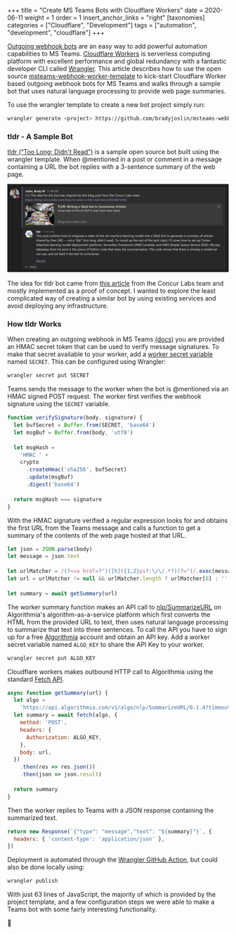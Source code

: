 +++
title = "Create MS Teams Bots with Cloudflare Workers"
date = 2020-06-11
weight = 1
order = 1
insert_anchor_links = "right"
[taxonomies]
categories = ["Cloudflare", "Development"]
tags = ["automation", "development", "cloudflare"]
+++

[Outgoing webhook bots](https://docs.microsoft.com/en-us/microsoftteams/platform/webhooks-and-connectors/how-to/add-outgoing-webhook) are an easy way to add powerful automation capabilities to MS Teams. [Cloudflare Workers](https://workers.dev/) is serverless computing platform with excellent performance and global redundancy with a fantastic developer CLI called [Wrangler](https://github.com/cloudflare/wrangler). This article describes how to use the open source [msteams-webhook-worker-template](https://github.com/bradyjoslin/msteams-webhook-worker-template) to kick-start Cloudflare Worker based outgoing webhook bots for MS Teams and walks through a sample bot that uses natural language processing to provide web page summaries.  

<!-- more -->

To use the wrangler template to create a new bot project simply run:

```bash
wrangler generate <project> https://github.com/bradyjoslin/msteams-webhook-worker-template
```

### tldr - A Sample Bot

[tldr (“Too Long; Didn't Read”)](https://github.com/bradyjoslin/msteams-tldr/) is a sample open source bot built using the wrangler template.  When @mentioned in a post or comment in a message containing a URL the bot replies with a 3-sentence summary of the web page.

![tldr conversation](tldr.png)

The idea for tldr bot came from [this article](https://blog.concurlabs.com/how-to-write-a-tldr-chat-bot-ec02d9e1649c) from the Concur Labs team and mostly implemented as a proof of concept. I wanted to explore the least complicated way of creating a similar bot by using existing services and avoid deploying any infrastructure.

### How tldr Works

When creating an outgoing webhook in MS Teams [(docs)](https://docs.microsoft.com/en-us/microsoftteams/platform/webhooks-and-connectors/how-to/add-outgoing-webhook#create-an-outgoing-webhook) you are provided an HMAC secret token that can be used to verify message signatures.  To make that secret available to your worker, add a [worker secret variable](https://developers.cloudflare.com/workers/tooling/wrangler/secrets/) named `SECRET`. This can be configured using Wrangler:

```bash
wrangler secret put SECRET
```

Teams sends the message to the worker when the bot is @mentioned via an HMAC signed POST request. The worker first verifies the webhook signature using the `SECRET` variable.

```javascript
function verifySignature(body, signature) {
  let bufSecret = Buffer.from(SECRET, 'base64')
  let msgBuf = Buffer.from(body, 'utf8')

  let msgHash =
    'HMAC ' +
    crypto
      .createHmac('sha256', bufSecret)
      .update(msgBuf)
      .digest('base64')
      
  return msgHash === signature
}
```

With the HMAC signature verified a regular expression looks for and obtains the first URL from the Teams message and calls a function to get a summary of the contents of the web page hosted at that URL.

```javascript
let json = JSON.parse(body)
let message = json.text

let urlMatcher = /(?<=a href=?")([h]t{1,2}ps?:\/\/.*?)(?=")/.exec(message)
let url = urlMatcher != null && urlMatcher.length ? urlMatcher[0] : ''

let summary = await getSummary(url)
```

The worker summary function makes an API call to [nlp/SummarizeURL](https://algorithmia.com/algorithms/nlp/SummarizeURL) on Algorithmia's algorithm-as-a-service platform which first converts the HTML from the provided URL to text, then uses natural language processing to summarize that text into three sentences.  To call the API you have to sign up for a free [Algorithmia](https://algorithmia.com/) account and obtain an API key.  Add a worker secret variable named `ALGO_KEY` to share the API Key to your worker.

```bash
wrangler secret put ALGO_KEY
```

Cloudflare workers makes outbound HTTP call to Algorithmia using the standard [Fetch API](https://developers.cloudflare.com/workers/reference/apis/fetch/).

```javascript
async function getSummary(url) {
  let algo =
    'https://api.algorithmia.com/v1/algo/nlp/SummarizeURL/0.1.4?timeout=300'
  let summary = await fetch(algo, {
    method: 'POST',
    headers: {
      Authorization: ALGO_KEY,
    },
    body: url,
  })
    .then(res => res.json())
    .then(json => json.result)

  return summary
}
```

Then the worker replies to Teams with a JSON response containing the summarized text.

```javascript
return new Response(`{"type": "message","text": "${summary}"}`, {
  headers: { 'content-type': 'application/json' },
})
```

Deployment is automated through the [Wrangler GitHub Action](https://github.com/cloudflare/wrangler-action), but could also be done locally using:

```bash
wrangler publish
```

With just 63 lines of JavaScript, the majority of which is provided by the project template, and a few configuration steps we were able to make a Teams bot with some fairly interesting functionality.  

🎉
